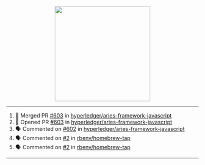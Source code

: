 <p align="center">
<img src="https://user-images.githubusercontent.com/61358536/126118557-75ac74a7-4655-4289-9a8d-e536322b7423.png" height="250" width="250"/>
</p>

---

<!--START_SECTION:activity-->
1. 🎉 Merged PR [#603](https://github.com/hyperledger/aries-framework-javascript/pull/603) in [hyperledger/aries-framework-javascript](https://github.com/hyperledger/aries-framework-javascript)
2. 💪 Opened PR [#603](https://github.com/hyperledger/aries-framework-javascript/pull/603) in [hyperledger/aries-framework-javascript](https://github.com/hyperledger/aries-framework-javascript)
3. 🗣 Commented on [#602](https://github.com/hyperledger/aries-framework-javascript/issues/602) in [hyperledger/aries-framework-javascript](https://github.com/hyperledger/aries-framework-javascript)
4. 🗣 Commented on [#2](https://github.com/rbenv/homebrew-tap/issues/2) in [rbenv/homebrew-tap](https://github.com/rbenv/homebrew-tap)
5. 🗣 Commented on [#2](https://github.com/rbenv/homebrew-tap/issues/2) in [rbenv/homebrew-tap](https://github.com/rbenv/homebrew-tap)
<!--END_SECTION:activity-->

---
